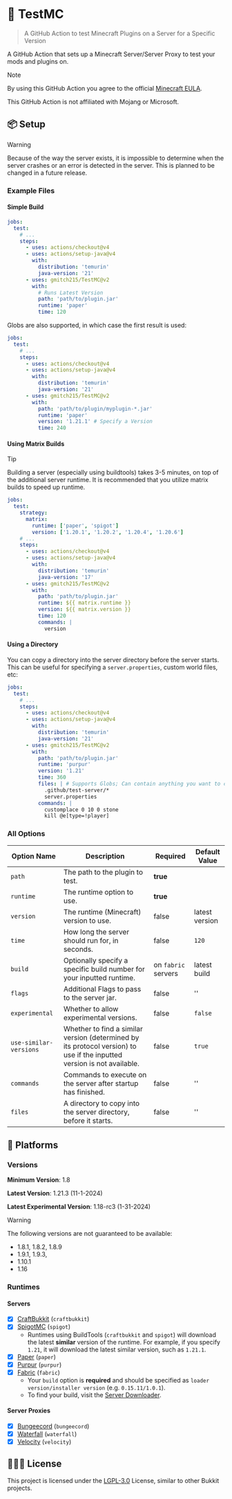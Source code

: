 # 🔬 TestMC

> A GitHub Action to test Minecraft Plugins on a Server for a Specific Version

A GitHub Action that sets up a Minecraft Server/Server Proxy to test your mods and plugins on.

> [!NOTE]
> By using this GitHub Action you agree to the official [Minecraft EULA](https://www.minecraft.net/en-us/eula).
>
> This GitHub Action is not affiliated with Mojang or Microsoft.

## 📦 Setup

> [!WARNING]
> Because of the way the server exists, it is impossible to determine when the server crashes or an error is detected in the server. This is planned to be changed in a future release.

### Example Files

#### Simple Build

```yaml
jobs:
  test:
    # ...
    steps:
      - uses: actions/checkout@v4
      - uses: actions/setup-java@v4
        with:
          distribution: 'temurin'
          java-version: '21'
      - uses: gmitch215/TestMC@v2
        with:
          # Runs Latest Version
          path: 'path/to/plugin.jar'
          runtime: 'paper'
          time: 120
```

Globs are also supported, in which case the first result is used:

```yaml
jobs:
  test:
    # ...
    steps:
      - uses: actions/checkout@v4
      - uses: actions/setup-java@v4
        with:
          distribution: 'temurin'
          java-version: '21'
      - uses: gmitch215/TestMC@v2
        with:
          path: 'path/to/plugin/myplugin-*.jar'
          runtime: 'paper'
          version: '1.21.1' # Specify a Version
          time: 240
```

#### Using Matrix Builds

> [!TIP]
> Building a server (especially using buildtools) takes 3-5 minutes, on top of the additional server runtime. It is recommended that you utilize matrix builds to speed up runtime.

```yaml
jobs:
  test:
    strategy:
      matrix:
        runtime: ['paper', 'spigot']
        version: ['1.20.1', '1.20.2', '1.20.4', '1.20.6']
    # ...
    steps:
      - uses: actions/checkout@v4
      - uses: actions/setup-java@v4
        with:
          distribution: 'temurin'
          java-version: '17'
      - uses: gmitch215/TestMC@v2
        with:
          path: 'path/to/plugin.jar'
          runtime: ${{ matrix.runtime }}
          version: ${{ matrix.version }}
          time: 120
          commands: |
            version
```

#### Using a Directory

You can copy a directory into the server directory before the server starts. This can be useful for specifying a `server.properties`, custom world files, etc:

```yaml
jobs:
  test:
    # ...
    steps:
      - uses: actions/checkout@v4
      - uses: actions/setup-java@v4
        with:
          distribution: 'temurin'
          java-version: '21'
      - uses: gmitch215/TestMC@v2
        with:
          path: 'path/to/plugin.jar'
          runtime: 'purpur'  
          version: '1.21'
          time: 360
          files: | # Supports Globs; Can contain anything you want to copy
            .github/test-server/* 
            server.properties
          commands: |
            customplace 0 10 0 stone
            kill @e[type=!player]
```

### All Options

| Option Name            | Description                                                                                                             | Required            | Default Value  |
|------------------------|-------------------------------------------------------------------------------------------------------------------------|---------------------|----------------|
| `path`                 | The path to the plugin to test.                                                                                         | **true**            |                |
| `runtime`              | The runtime option to use.                                                                                              | **true**            |                |
| `version`              | The runtime (Minecraft) version to use.                                                                                 | false               | latest version |
| `time`                 | How long the server should run for, in seconds.                                                                         | false               | `120`          |
| `build`                | Optionally specify a specific build number for your inputted runtime.                                                   | on `fabric` servers | latest build   |
| `flags`                | Additional Flags to pass to the server jar.                                                                             | false               | ''             |
| `experimental`         | Whether to allow experimental versions.                                                                                 | false               | `false`        |
| `use-similar-versions` | Whether to find a similar version (determined by its protocol version) to use if the inputted version is not available. | false               | `true`         |
| `commands`             | Commands to execute on the server after startup has finished.                                                           | false               | ''             |
| `files`                | A directory to copy into the server directory, before it starts.                                                        | false               | ''             |

## 📕 Platforms

### Versions

**Minimum Version**: 1.8

**Latest Version**: 1.21.3 (11-1-2024)

**Latest Experimental Version**: 1.18-rc3 (1-31-2024)

> [!WARNING]
> The following versions are not guaranteed to be available:
>
> - 1.8.1, 1.8.2, 1.8.9
> - 1.9.1, 1.9.3,
> - 1.10.1
> - 1.16

### Runtimes

#### Servers

- [x] [CraftBukkit](https://bukkit.org) (`craftbukkit`)
- [x] [SpigotMC](https://spigotmc.org) (`spigot`)
  - Runtimes using BuildTools (`craftbukkit` and `spigot`) will download the latest **similar** version of the runtime. For example, if you specify `1.21`, it will download the latest similar version, such as `1.21.1`.
- [x] [Paper](https://github.com/PaperMC/Paper) (`paper`)
- [x] [Purpur](https://github.com/PurpurMC/Purpur) (`purpur`)
- [x] [Fabric](https://github.com/FabricMC/fabric) (`fabric`)
  - Your `build` option is **required** and should be specified as `loader version/installer version` (e.g. `0.15.11/1.0.1`).
  - To find your build, visit the [Server Downloader](https://fabricmc.net/use/server/).

#### Server Proxies

- [x] [Bungeecord](https://github.com/SpigotMC/Bungeecord) (`bungeecord`)
- [x] [Waterfall](https://github.com/PaperMC/Waterfall) (`waterfall`)
- [x] [Velocity](https://github.com/PaperMC/Velocity) (`velocity`)

## 🧑🏾‍💻 License

This project is licensed under the [LGPL-3.0](LICENSE) License, similar to other Bukkit projects.
